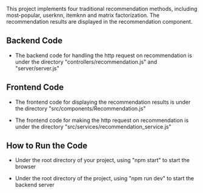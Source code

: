 This project implements four traditional recommendation methods, including most-popular, userknn, itemknn and matrix factorization. The recommendation results are displayed in the recommendation component.

## Backend Code
* The backend code for handling the http request on recommendation is under the directory "controllers/recommendation.js" and "server/server.js"

## Frontend Code

* The frontend code for displaying the recommendation results is under the directory "src/components/Recommendation.js"

* The frontend code for making the http request on recommendation is under the directory "src/services/recommendation_service.js"

## How to Run the Code

* Under the root directory of your project, using "npm start" to start the browser

* Under the root directory of the project, using "npm run dev" to start the backend server
